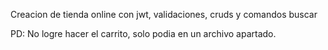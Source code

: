 Creacion de tienda online con jwt, validaciones, cruds y comandos buscar

PD: No logre hacer el carrito, solo podia en un archivo apartado.